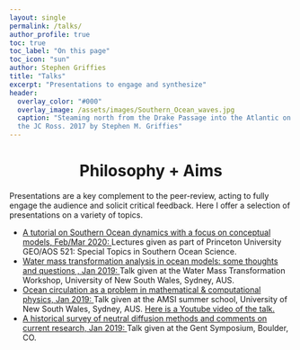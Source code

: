 ```yaml
---
layout: single 
permalink: /talks/
author_profile: true
toc: true
toc_label: "On this page"
toc_icon: "sun"
author: Stephen Griffies
title: "Talks"
excerpt: "Presentations to engage and synthesize"
header:
  overlay_color: "#000"
  overlay_image: /assets/images/Southern_Ocean_waves.jpg
  caption: "Steaming north from the Drake Passage into the Atlantic on
  the JC Ross. 2017 by Stephen M. Griffies"
---
```



#  <center> Philosophy + Aims </center>

<p align="justify">

  Presentations are a key complement to the peer-review, acting to
fully engage the audience and solicit critical feedback.  Here I offer
a selection of presentations on a variety of topics.

</p>


<ul>

<li><a
href="https://github.com/StephenGriffies/documents/blob/master/SouthernOcean/Griffies_SO_dynamics.pdf">
A tutorial on Southern Ocean dynamics with a focus on conceptual
models, Feb/Mar 2020: </a> Lectures given as part of Princeton
University GEO/AOS 521: Special Topics in Southern Ocean Science.
</li>

<li><a
href="https://github.com/StephenGriffies/documents/blob/master/WMTanalysis2019/Griffies_WMT_Sydney.pdf">
Water mass transformation analysis in ocean models: some thoughts and
questions , Jan 2019: </a> Talk given at the Water Mass Transformation
Workshop, University of New South Wales, Sydney, AUS.  </li>


<li><a
href="https://github.com/StephenGriffies/documents/blob/master/OceanCirculation2019/Griffies_AMSI_2019.pdf">
Ocean circulation as a problem in mathematical & computational
physics, Jan 2019: </a> Talk given at the AMSI summer school, University
of New South Wales, Sydney, AUS.
<a href="https://youtu.be/POv8sGN-tq4"> Here is a Youtube video of the talk.</a>
</li>


<li><a
href="https://github.com/StephenGriffies/documents/blob/master/Gent_symposium2019/Griffies_talk_Gent_symposium.pdf">
A historical survey of neutral diffusion methods and comments on
current research, Jan 2019: </a> Talk given at the Gent Symposium,
Boulder, CO.  </li>

</ul>

